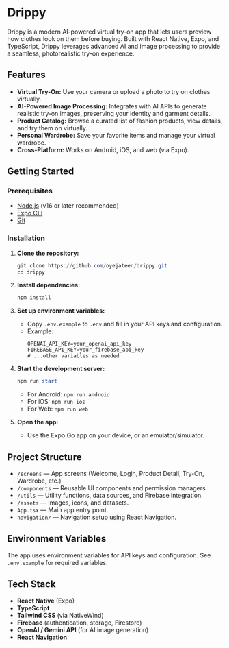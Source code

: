 # Drippy

Drippy is a modern AI-powered virtual try-on app that lets users preview how clothes look on them before buying. Built with React Native, Expo, and TypeScript, Drippy leverages advanced AI and image processing to provide a seamless, photorealistic try-on experience.

## Features

- **Virtual Try-On:** Use your camera or upload a photo to try on clothes virtually.
- **AI-Powered Image Processing:** Integrates with AI APIs to generate realistic try-on images, preserving your identity and garment details.
- **Product Catalog:** Browse a curated list of fashion products, view details, and try them on virtually.
- **Personal Wardrobe:** Save your favorite items and manage your virtual wardrobe.
- **Cross-Platform:** Works on Android, iOS, and web (via Expo).

## Getting Started

### Prerequisites

- [Node.js](https://nodejs.org/) (v16 or later recommended)
- [Expo CLI](https://docs.expo.dev/get-started/installation/)
- [Git](https://git-scm.com/)

### Installation

1. **Clone the repository:**
   ```powershell
   git clone https://github.com/oyejateen/drippy.git
   cd drippy
   ```

2. **Install dependencies:**
   ```powershell
   npm install
   ```

3. **Set up environment variables:**
   - Copy `.env.example` to `.env` and fill in your API keys and configuration.
   - Example:
     ```
     OPENAI_API_KEY=your_openai_api_key
     FIREBASE_API_KEY=your_firebase_api_key
     # ...other variables as needed
     ```

4. **Start the development server:**
   ```powershell
   npm run start
   ```
   - For Android: `npm run android`
   - For iOS: `npm run ios`
   - For Web: `npm run web`

5. **Open the app:**
   - Use the Expo Go app on your device, or an emulator/simulator.

## Project Structure

- `/screens` — App screens (Welcome, Login, Product Detail, Try-On, Wardrobe, etc.)
- `/components` — Reusable UI components and permission managers.
- `/utils` — Utility functions, data sources, and Firebase integration.
- `/assets` — Images, icons, and datasets.
- `App.tsx` — Main app entry point.
- `navigation/` — Navigation setup using React Navigation.

## Environment Variables

The app uses environment variables for API keys and configuration. See `.env.example` for required variables.

## Tech Stack

- **React Native** (Expo)
- **TypeScript**
- **Tailwind CSS** (via NativeWind)
- **Firebase** (authentication, storage, Firestore)
- **OpenAI / Gemini API** (for AI image generation)
- **React Navigation**
